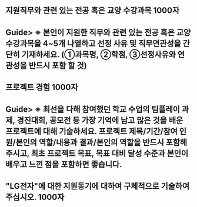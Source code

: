 ## 지원직무와 관련 있는 전공 혹은 교양 수강과목 1000자

## Guide> ※ 본인이 지원한 직무와 관련 있는 전공 혹은 교양 수강과목을 4~5개 나열하고 선정 사유 및 직무연관성을 간단히 기재하세요. (①과목명, ②학점, ③선정사유와 연관성을 반드시 포함 할 것)

## 프로젝트 경험 1000자

## Guide> ※ 최선을 다해 참여했던 학교 수업의 팀플레이 과제, 경진대회, 공모전 등 가장 기억에 남고 많은 것을 배운 프로젝트에 대해 기술하세요. 프로젝트 제목/기간/참여 인원/본인의 역할/내용과 결과/본인의 역할을 반드시 포함해주시고, 최초 프로젝트 목표, 목표 대비 달성 수준과 본인이 배우고 느낀 점을 포함하면 좋습니다.

## "LG전자"에 대한 지원동기에 대하여 구체적으로 기술하여 주십시오. 1000자
